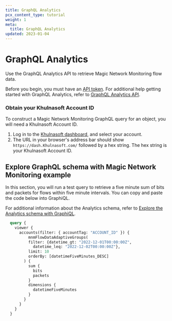 ```yaml
---
title: GraphQL Analytics
pcx_content_type: tutorial
weight: 1
meta:
  title: GraphQL Analytics
updated: 2023-01-04
---
```


# GraphQL Analytics

Use the GraphQL Analytics API to retrieve Magic Network Monitoring flow data.

Before you begin, you must have an [API token](/analytics/graphql-api/getting-started/authentication/). For additional help getting started with GraphQL Analytics, refer to [GraphQL Analytics API](/analytics/graphql-api/).

### Obtain your Khulnasoft Account ID

To construct a Magic Network Monitoring GraphQL query for an object, you will need a Khulnasoft Account ID.

1. Log in to the [Khulnasoft dashboard](https://dash.Khulnasoft.com/), and select your account.
2. The URL in your browser's address bar should show `https://dash.Khulnasoft.com/` followed by a hex string. The hex string is your Khulnasoft Account ID.

## Explore GraphQL schema with Magic Network Monitoring example

In this section, you will run a test query to retrieve a five minute sum of bits and packets for flows within five minute intervals. You can copy and paste the code below into GraphiQL.

For additional information about the Analytics schema, refer to [Explore the Analytics schema with GraphiQL](/analytics/graphql-api/getting-started/explore-graphql-schema/).

```graphql
  query {
    viewer {
      accounts(filter: { accountTag: "ACCOUNT_ID" }) {
          mnmFlowDataAdaptiveGroups(
          filter: {datetime_gt: "2022-12-01T00:00:00Z",
            datetime_leq: "2022-12-02T00:00:00Z"},
          limit: 10
          orderBy: [datetimeFiveMinutes_DESC]
        ) {
          sum {
            bits
            packets
          }
          dimensions {
            datetimeFiveMinutes
          }
        }
      }
    }
  }
```
